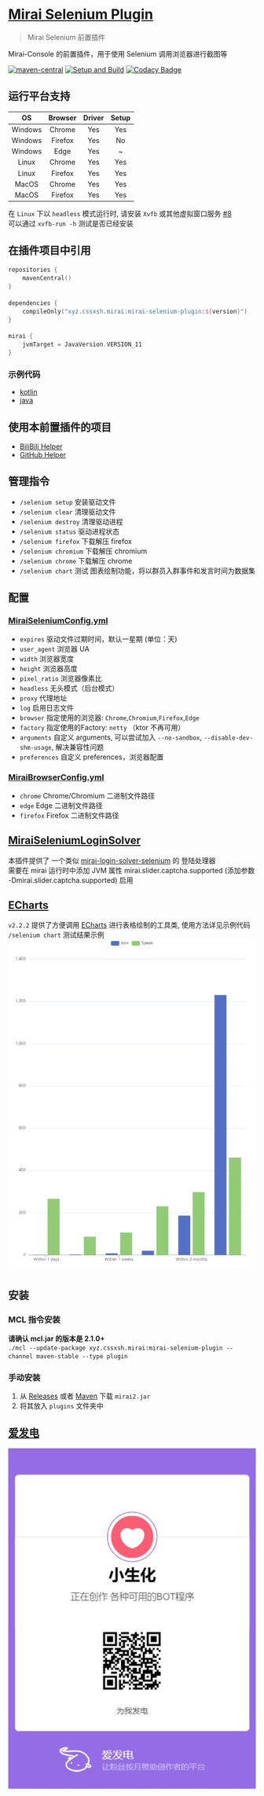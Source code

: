 # [Mirai Selenium Plugin](https://github.com/cssxsh/mirai-selenium-plugin)

> Mirai Selenium 前置插件

Mirai-Console 的前置插件，用于使用 Selenium 调用浏览器进行截图等

[![maven-central](https://img.shields.io/maven-central/v/xyz.cssxsh.mirai/mirai-selenium-plugin)](https://search.maven.org/artifact/xyz.cssxsh.mirai/mirai-selenium-plugin)
[![Setup and Build](https://github.com/cssxsh/mirai-selenium-plugin/actions/workflows/setup.yml/badge.svg)](https://github.com/cssxsh/mirai-selenium-plugin/actions/workflows/setup.yml)
[![Codacy Badge](https://app.codacy.com/project/badge/Grade/2ac22c6b3f4a4ce5a205971ad0e53412)](https://www.codacy.com/gh/cssxsh/mirai-selenium-plugin/dashboard?utm_source=github.com&amp;utm_medium=referral&amp;utm_content=cssxsh/mirai-selenium-plugin&amp;utm_campaign=Badge_Grade)

## 运行平台支持

|   OS    | Browser | Driver | Setup |
|:-------:|:-------:|:------:|:-----:|
| Windows | Chrome  |  Yes   |  Yes  |
| Windows | Firefox |  Yes   |  No   |
| Windows |  Edge   |  Yes   |   ~   |
|  Linux  | Chrome  |  Yes   |  Yes  |
|  Linux  | Firefox |  Yes   |  Yes  |
|  MacOS  | Chrome  |  Yes   |  Yes  |
|  MacOS  | Firefox |  Yes   |  Yes  |

在 `Linux` 下以 `headless` 模式运行时, 请安装 `Xvfb` 或其他虚拟窗口服务 [#8](https://github.com/cssxsh/mirai-selenium-plugin/issues/8)  
可以通过 `xvfb-run -h` 测试是否已经安装

## 在插件项目中引用

```kotlin
repositories {
    mavenCentral()
}

dependencies {
    compileOnly("xyz.cssxsh.mirai:mirai-selenium-plugin:${version}")
}

mirai {
    jvmTarget = JavaVersion.VERSION_11
}
```

### 示例代码

*   [kotlin](src/test/kotlin/xyz/cssxsh/mirai/test/MiraiSeleniumPluginTest.kt)
*   [java](src/test/java/xyz/cssxsh/mirai/test/MiraiSeleniumPluginJavaTest.java)

## 使用本前置插件的项目

*   [BiliBili Helper](https://github.com/cssxsh/bilibili-helper)
*   [GitHub Helper](https://github.com/gnuf0rce/github-helper)

## 管理指令

*   `/selenium setup` 安装驱动文件
*   `/selenium clear` 清理驱动文件
*   `/selenium destroy` 清理驱动进程
*   `/selenium status` 驱动进程状态
*   `/selenium firefox` 下载解压 firefox
*   `/selenium chromium` 下载解压 chromium
*   `/selenium chrome` 下载解压 chrome
*   `/selenium chart` 测试 图表绘制功能，将以群员入群事件和发言时间为数据集

## 配置

### [MiraiSeleniumConfig.yml](src/main/kotlin/xyz/cssxsh/mirai/selenium/data/MiraiSeleniumConfig.kt)

*   `expires` 驱动文件过期时间，默认一星期 (单位：天)
*   `user_agent` 浏览器 UA
*   `width` 浏览器宽度
*   `height` 浏览器高度
*   `pixel_ratio` 浏览器像素比
*   `headless` 无头模式（后台模式）
*   `proxy` 代理地址
*   `log` 启用日志文件
*   `browser` 指定使用的浏览器: `Chrome`,`Chromium`,`Firefox`,`Edge`
*   `factory` 指定使用的Factory: `netty` （ktor 不再可用）
*   `arguments` 自定义 arguments, 可以尝试加入 `--no-sandbox`, `--disable-dev-shm-usage`, 解决兼容性问题
*   `preferences` 自定义 preferences，浏览器配置

### [MiraiBrowserConfig.yml](src/main/kotlin/xyz/cssxsh/mirai/selenium/data/MiraiBrowserConfig.kt)

*   `chrome` Chrome/Chromium 二进制文件路径
*   `edge` Edge 二进制文件路径
*   `firefox` Firefox 二进制文件路径

## [MiraiSeleniumLoginSolver](src/main/kotlin/xyz/cssxsh/mirai/selenium/MiraiSeleniumLoginSolver.kt)

本插件提供了 一个类似 [mirai-login-solver-selenium](https://github.com/project-mirai/mirai-login-solver-selenium) 的 登陆处理器  
需要在 mirai 运行时中添加 JVM 属性 mirai.slider.captcha.supported (添加参数 -Dmirai.slider.captcha.supported) 启用

## [ECharts](src/main/kotlin/xyz/cssxsh/selenium/ECharts.kt)

`v2.2.2` 提供了方便调用 [ECharts](https://echarts.apache.org/) 进行表格绘制的工具类, 使用方法详见示例代码  
`/selenium chart` 测试结果示例  
![chart](examlpe/group.chart.png)

## 安装

### MCL 指令安装

**请确认 mcl.jar 的版本是 2.1.0+**  
`./mcl --update-package xyz.cssxsh.mirai:mirai-selenium-plugin --channel maven-stable --type plugin`

### 手动安装

1.  从 [Releases](https://github.com/cssxsh/mirai-selenium-plugin/releases) 或者 [Maven](https://repo1.maven.org/maven2/xyz/cssxsh/mirai/mirai-selenium-plugin/) 下载 `mirai2.jar`
2.  将其放入 `plugins` 文件夹中

## [爱发电](https://afdian.net/@cssxsh)

![afdian](.github/afdian.jpg)